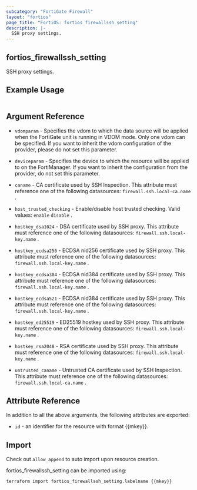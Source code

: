 ```yaml
---
subcategory: "FortiGate Firewall"
layout: "fortios"
page_title: "FortiOS: fortios_firewallssh_setting"
description: |-
  SSH proxy settings.
---
```


## fortios_firewallssh_setting
SSH proxy settings.

## Example Usage

```hcl

```

## Argument Reference
* `vdomparam` - Specifies the vdom to which the data source will be applied when the FortiGate unit is running in VDOM mode. Only one vdom can be specified. If you want to inherit the vdom configuration of the provider, please do not set this parameter.
* `deviceparam` - Specifies the device to which the resource will be applied to on the FortiManager. If you want to inherit the configuration from the provider, do not set this parameter.

* `caname` - CA certificate used by SSH Inspection. This attribute must reference one of the following datasources: `firewall.ssh.local-ca.name` .
* `host_trusted_checking` - Enable/disable host trusted checking. Valid values: `enable` `disable` .
* `hostkey_dsa1024` - DSA certificate used by SSH proxy. This attribute must reference one of the following datasources: `firewall.ssh.local-key.name` .
* `hostkey_ecdsa256` - ECDSA nid256 certificate used by SSH proxy. This attribute must reference one of the following datasources: `firewall.ssh.local-key.name` .
* `hostkey_ecdsa384` - ECDSA nid384 certificate used by SSH proxy. This attribute must reference one of the following datasources: `firewall.ssh.local-key.name` .
* `hostkey_ecdsa521` - ECDSA nid384 certificate used by SSH proxy. This attribute must reference one of the following datasources: `firewall.ssh.local-key.name` .
* `hostkey_ed25519` - ED25519 hostkey used by SSH proxy. This attribute must reference one of the following datasources: `firewall.ssh.local-key.name` .
* `hostkey_rsa2048` - RSA certificate used by SSH proxy. This attribute must reference one of the following datasources: `firewall.ssh.local-key.name` .
* `untrusted_caname` - Untrusted CA certificate used by SSH Inspection. This attribute must reference one of the following datasources: `firewall.ssh.local-ca.name` .

## Attribute Reference

In addition to all the above arguments, the following attributes are exported:
* `id` - an identifier for the resource with format {{mkey}}.

## Import

Check out `allow_append` to auto import upon resource creation.

fortios_firewallssh_setting can be imported using:
```sh
terraform import fortios_firewallssh_setting.labelname {{mkey}}
```
